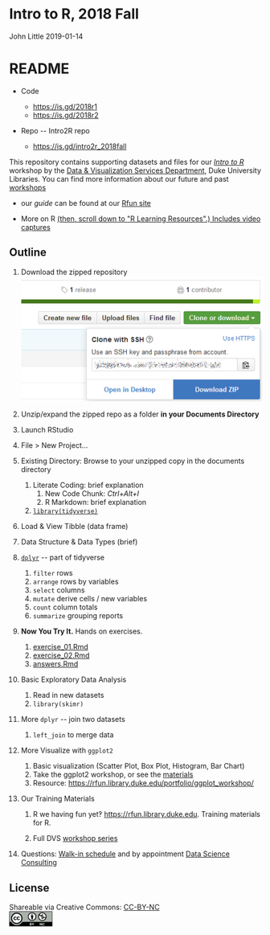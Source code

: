 Intro to R, 2018 Fall
================
John Little
2019-01-14

<!-- Edit the README.Rmd.  Readme.md is auto genererated -->
README
======

-   Code

    -   <https://is.gd/2018r1>
    -   <https://is.gd/2018r2>

-   Repo -- Intro2R repo

    -   <https://is.gd/intro2r_2018fall>

This repository contains supporting datasets and files for our [*Intro to R*](https://rfun.library.duke.edu/intro2r/) workshop by the [Data & Visualization Services Department](http://library.duke.edu/data), Duke University Libraries. You can find more information about our future and past [workshops](http://library.duke.edu/data/news)

-   our *guide* can be found at our [Rfun site](https://rfun.library.duke.edu/intro2r/)

-   More on R [(then, scroll down to "R Learning Resources".) Includes video captures](https://library.duke.edu/data/guides)

Outline
-------

1.  Download the zipped repository ![Download ZIP button](images/clone.png "Download ZIP button")
2.  Unzip/expand the zipped repo as a folder **in your Documents Directory**
3.  Launch RStudio
4.  File &gt; New Project...
5.  Existing Directory: Browse to your unzipped copy in the documents directory

    1.  Literate Coding: brief explanation
        1.  New Code Chunk: *Ctrl+Alt+I*
        2.  R Markdown: brief explanation
    2.  [`library(tidyverse)`](https://tidyverse.org)

6.  Load & View Tibble (data frame)

7.  Data Structure & Data Types (brief)

8.  [`dplyr`](http://dplyr.tidyverse.org/) -- part of tidyverse

    1.  `filter` rows
    2.  `arrange` rows by variables
    3.  `select` columns
    4.  `mutate` derive cells / new variables
    5.  `count` column totals
    6.  `summarize` grouping reports

9.  **Now You Try It.** Hands on exercises.

    1.  [exercise\_01.Rmd](exercise_01.Rmd)
    2.  [exercise\_02.Rmd](exercise_02.Rmd)
    3.  [answers.Rmd](answers.Rmd)

10. Basic Exploratory Data Analysis

    1.  Read in new datasets
    2.  `library(skimr)`

11. More `dplyr` -- join two datasets

    1.  `left_join` to merge data

12. More Visualize with `ggplot2`

    1.  Basic visualization (Scatter Plot, Box Plot, Histogram, Bar Chart)
    2.  Take the ggplot2 workshop, or see the [materials](https://github.com/data-and-visualization/ggplot2-S18)
    3.  Resource: <https://rfun.library.duke.edu/portfolio/ggplot_workshop/>

13. Our Training Materials

    1.  R we having fun yet‽ <https://rfun.library.duke.edu>. Training materials for R.

    2.  Full DVS [workshop series](https://library.duke.edu/data/news/past-workshops)

14. Questions: [Walk-in schedule](https://library.duke.edu/data/about/schedule) and by appointment [Data Science Consulting](https://library.duke.edu/data/about)

License
-------

Shareable via Creative Commons: [CC-BY-NC](https://creativecommons.org/licenses/by-nc/4.0/)<br> <img src="images/by-nc.png" alt="&quot;CC BY-NC&quot;" height="30" />
